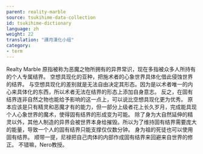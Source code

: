 ```yaml
---
parent: reality-marble
source: tsukihime-data-collection
id: tsukihime-dictionary
language: zh
weight: 22
translation: "譯月漢化小组"
category:
- term
---
```


Realty Marble
原指被称为恶魔之物所拥有的异界常识，现在多指被众多人所持有的个人专属结界。
空想具现化的亚种，把施术者的心象世界具体化借此侵蚀世界的结界。
与空想具现化的差别就是无法自由决定其形态。因为是以术者唯一的内心来具体化的东西，所以术者无法在结界的形态上添加自身意志。
反之，在固有结界连非自然之物也能给予影响的这一点上，可以说比空想具现化更为优秀。
原本应该是只有精灵和恶魔才有的能力，但一部分上级者花上长久岁月，完成能具现个人心象世界的魔术，使得固有结界的形成变为可能。
除了身为大自然延伸的精灵以外，其他人制造的异界会被世界本身给摧毁。所以为了维持固有结界需要庞大的能量，导致一个人的固有结界只能支撑仅仅数分钟。
身为祖的死徒也可以使用固有结界。
顺带一提，尼禄把自己肉体的内部作成固有结界来回避来自世界的修正。
不错嘛，Nero教授。
